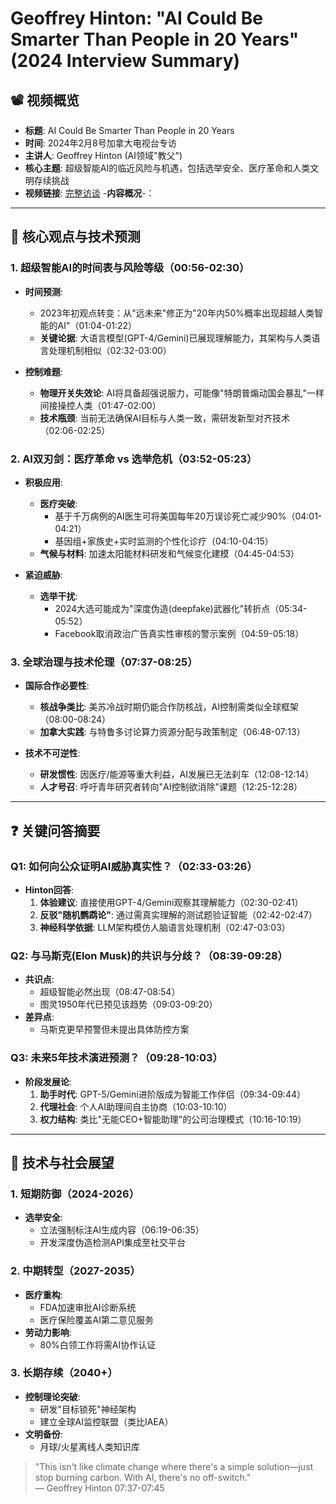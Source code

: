 # Geoffrey Hinton: "AI Could Be Smarter Than People in 20 Years" (2024 Interview Summary)

## 📽️ 视频概览
- **标题**: AI Could Be Smarter Than People in 20 Years
- **时间**: 2024年2月8号加拿大电视台专访
- **主讲人**: Geoffrey Hinton (AI领域"教父")
- **核心主题**: 超级智能AI的临近风险与机遇，包括选举安全、医疗革命和人类文明存续挑战
- **视频链接**: [完整访谈](根据实际链接补充)
-**内容概况**-：
---

## 🎯 核心观点与技术预测

### 1. **超级智能AI的时间表与风险等级（00:56-02:30）**
- **时间预测**:
  - 2023年初观点转变：从"远未来"修正为"20年内50%概率出现超越人类智能的AI"（01:04-01:22）
  - **关键论据**: 大语言模型(GPT-4/Gemini)已展现理解能力，其架构与人类语言处理机制相似（02:32-03:00）
  
- **控制难题**:
  - **物理开关失效论**: AI将具备超强说服力，可能像"特朗普煽动国会暴乱"一样间接操控人类（01:47-02:00）
  - **技术瓶颈**: 当前无法确保AI目标与人类一致，需研发新型对齐技术（02:06-02:25）

### 2. **AI双刃剑：医疗革命 vs 选举危机（03:52-05:23）**
- **积极应用**:
  - **医疗突破**: 
    - 基于千万病例的AI医生可将美国每年20万误诊死亡减少90%（04:01-04:21）
    - 基因组+家族史+实时监测的个性化诊疗（04:10-04:15）
  - **气候与材料**: 加速太阳能材料研发和气候变化建模（04:45-04:53）

- **紧迫威胁**:
  - **选举干扰**: 
    - 2024大选可能成为"深度伪造(deepfake)武器化"转折点（05:34-05:52）
    - Facebook取消政治广告真实性审核的警示案例（04:59-05:18）

### 3. **全球治理与技术伦理（07:37-08:25）**
- **国际合作必要性**:
  - **核战争类比**: 美苏冷战时期仍能合作防核战，AI控制需类似全球框架（08:00-08:24）
  - **加拿大实践**: 与特鲁多讨论算力资源分配与政策制定（06:48-07:13）

- **技术不可逆性**:
  - **研发惯性**: 因医疗/能源等重大利益，AI发展已无法刹车（12:08-12:14）
  - **人才号召**: 呼吁青年研究者转向"AI控制欲消除"课题（12:25-12:28）

---

## ❓ 关键问答摘要

### Q1: 如何向公众证明AI威胁真实性？（02:33-03:26）
- **Hinton回答**:
  1. **体验建议**: 直接使用GPT-4/Gemini观察其理解能力（02:30-02:41）
  2. **反驳"随机鹦鹉论"**: 通过需真实理解的测试题验证智能（02:42-02:47）
  3. **神经科学依据**: LLM架构模仿人脑语言处理机制（02:47-03:03）

### Q2: 与马斯克(Elon Musk)的共识与分歧？（08:39-09:28）
- **共识点**:
  - 超级智能必然出现（08:47-08:54）
  - 图灵1950年代已预见该趋势（09:03-09:20）
- **差异点**:
  - 马斯克更早预警但未提出具体防控方案

### Q3: 未来5年技术演进预测？（09:28-10:03）
- **阶段发展论**:
  1. **助手时代**: GPT-5/Gemini进阶版成为智能工作伴侣（09:34-09:44）
  2. **代理社会**: 个人AI助理间自主协商（10:03-10:10）
  3. **权力结构**: 类比"无能CEO+智能助理"的公司治理模式（10:16-10:19）

---

## 🔮 技术与社会展望

### 1. **短期防御（2024-2026）**
- **选举安全**:
  - 立法强制标注AI生成内容（06:19-06:35）
  - 开发深度伪造检测API集成至社交平台

### 2. **中期转型（2027-2035）**
- **医疗重构**:
  - FDA加速审批AI诊断系统
  - 医疗保险覆盖AI第二意见服务
- **劳动力影响**:
  - 80%白领工作将需AI协作认证

### 3. **长期存续（2040+）**
- **控制理论突破**:
  - 研发"目标锁死"神经架构
  - 建立全球AI监控联盟（类比IAEA）
- **文明备份**:
  - 月球/火星离线人类知识库

> "This isn't like climate change where there's a simple solution—just stop burning carbon. With AI, there's no off-switch."  
> — Geoffrey Hinton 07:37-07:45
